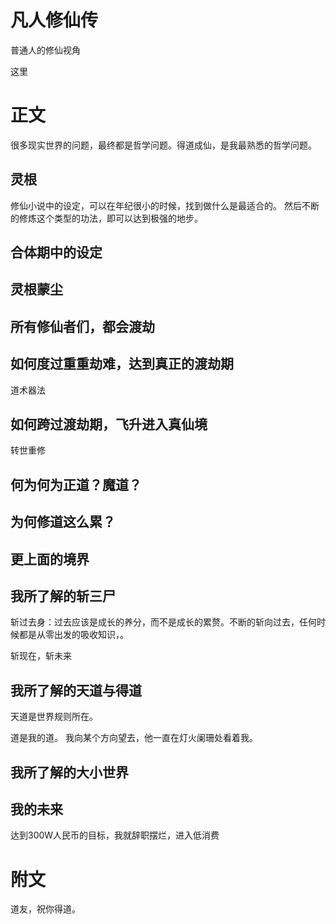 # 凡人修仙传
普通人的修仙视角

这里

# 正文
很多现实世界的问题，最终都是哲学问题。得道成仙，是我最熟悉的哲学问题。

## 灵根
修仙小说中的设定，可以在年纪很小的时候，找到做什么是最适合的。
然后不断的修炼这个类型的功法，即可以达到极强的地步。


## 合体期中的设定

## 灵根蒙尘

## 所有修仙者们，都会渡劫


## 如何度过重重劫难，达到真正的渡劫期
道术器法

## 如何跨过渡劫期，飞升进入真仙境
转世重修

## 何为何为正道？魔道？

## 为何修道这么累？

## 更上面的境界

## 我所了解的斩三尸
斩过去身：过去应该是成长的养分，而不是成长的累赘。不断的斩向过去，任何时候都是从零出发的吸收知识，。

斩现在，斩未来

## 我所了解的天道与得道
天道是世界规则所在。

道是我的道。
我向某个方向望去，他一直在灯火阑珊处看着我。


## 我所了解的大小世界

## 我的未来
达到300W人民币的目标，我就辞职摆烂，进入低消费

# 附文
道友，祝你得道。



































